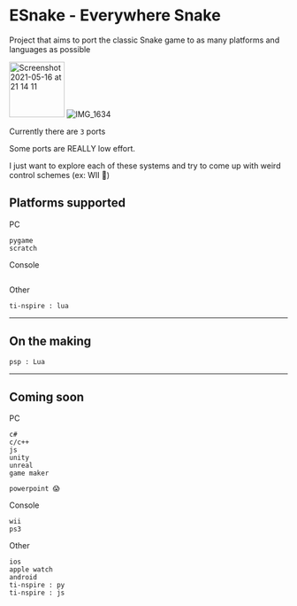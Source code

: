 # ESnake - Everywhere Snake
Project that aims to port the classic Snake game to as many platforms and languages as possible

<img width="100" alt="Screenshot 2021-05-16 at 21 14 11" src="https://user-images.githubusercontent.com/82064173/118411295-b34fe880-b68b-11eb-9726-c7a09aa93551.png"> ![IMG_1634](https://user-images.githubusercontent.com/82064173/118411372-1b9eca00-b68c-11eb-9a9d-0016b2e2f67d.jpg)

Currently there are `3` ports

Some ports are REALLY low effort.

I just want to explore each of these systems and try to come up with weird control schemes (ex: WII 🤗)

## Platforms supported

PC
```
pygame
scratch
```

Console
```

```

Other
```
ti-nspire : lua
```
___
## On the making
```
psp : Lua
```
___
## Coming soon

PC
```
c#
c/c++
js
unity
unreal
game maker

powerpoint 😱
```

Console
```
wii
ps3
```

Other
```
ios
apple watch
android
ti-nspire : py
ti-nspire : js
```
